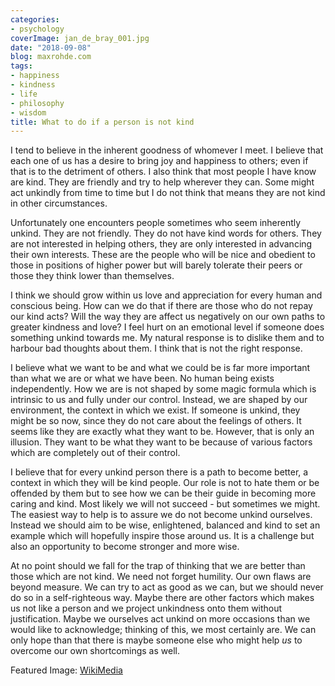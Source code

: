 ```yaml
---
categories:
- psychology
coverImage: jan_de_bray_001.jpg
date: "2018-09-08"
blog: maxrohde.com
tags:
- happiness
- kindness
- life
- philosophy
- wisdom
title: What to do if a person is not kind
---
```


I tend to believe in the inherent goodness of whomever I meet. I believe that each one of us has a desire to bring joy and happiness to others; even if that is to the detriment of others. I also think that most people I have know are kind. They are friendly and try to help wherever they can. Some might act unkindly from time to time but I do not think that means they are not kind in other circumstances.

Unfortunately one encounters people sometimes who seem inherently unkind. They are not friendly. They do not have kind words for others. They are not interested in helping others, they are only interested in advancing their own interests. These are the people who will be nice and obedient to those in positions of higher power but will barely tolerate their peers or those they think lower than themselves.

I think we should grow within us love and appreciation for every human and conscious being. How can we do that if there are those who do not repay our kind acts? Will the way they are affect us negatively on our own paths to greater kindness and love? I feel hurt on an emotional level if someone does something unkind towards me. My natural response is to dislike them and to harbour bad thoughts about them. I think that is not the right response.

I believe what we want to be and what we could be is far more important than what we are or what we have been. No human being exists independently. How we are is not shaped by some magic formula which is intrinsic to us and fully under our control. Instead, we are shaped by our environment, the context in which we exist. If someone is unkind, they might be so now, since they do not care about the feelings of others. It seems like they are exactly what they want to be. However, that is only an illusion. They want to be what they want to be because of various factors which are completely out of their control.

I believe that for every unkind person there is a path to become better, a context in which they will be kind people. Our role is not to hate them or be offended by them but to see how we can be their guide in becoming more caring and kind. Most likely we will not succeed - but sometimes we might. The easiest way to help is to assure we do not become unkind ourselves. Instead we should aim to be wise, enlightened, balanced and kind to set an example which will hopefully inspire those around us. It is a challenge but also an opportunity to become stronger and more wise.

At no point should we fall for the trap of thinking that we are better than those which are not kind. We need not forget humility. Our own flaws are beyond measure. We can try to act as good as we can, but we should never do so in a self-righteous way. Maybe there are other factors which makes us not like a person and we project unkindness onto them without justification. Maybe we ourselves act unkind on more occasions than we would like to acknowledge; thinking of this, we most certainly are. We can only hope than that there is maybe someone else who might help _us_ to overcome our own shortcomings as well.

Featured Image: [WikiMedia](https://commons.wikimedia.org/wiki/File:Jan_de_Bray_001.jpg)